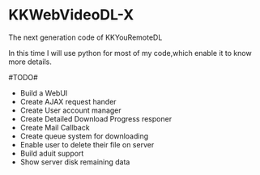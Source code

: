 KKWebVideoDL-X 
==============

The next generation code of KKYouRemoteDL

In this time I will use python for most of my code,which enable it to know more details.

#TODO#

* Build a WebUI
* Create AJAX request hander
* Create User account manager
* Create Detailed Download Progress responer
* Create Mail Callback
* Create queue system for downloading
* Enable user to delete their file on server
* Build aduit support
* Show server disk remaining data